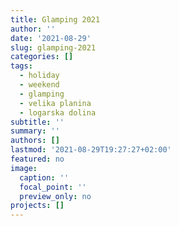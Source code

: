 ```yaml
---
title: Glamping 2021
author: ''
date: '2021-08-29'
slug: glamping-2021
categories: []
tags:
  - holiday
  - weekend
  - glamping
  - velika planina
  - logarska dolina
subtitle: ''
summary: ''
authors: []
lastmod: '2021-08-29T19:27:27+02:00'
featured: no
image:
  caption: ''
  focal_point: ''
  preview_only: no
projects: []
---
```



